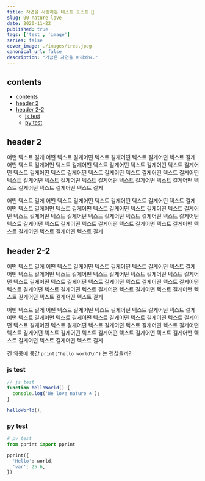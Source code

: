 ```yaml
---
title: 자연을 사랑하는 테스트 포스트 🌳
slug: 00-nature-love
date: 2020-11-22
published: true
tags: ['test', 'image']
series: false
cover_image: ./images/tree.jpeg
canonical_url: false
description: "가끔은 자연을 바라봐요."
---
```


## contents
- [contents](#contents)
- [header 2](#header-2)
- [header 2-2](#header-2-2)
  - [js test](#js-test)
  - [py test](#py-test)

## header 2

어떤 텍스트 길게 어떤 텍스트 길게어떤 텍스트 길게어떤 텍스트 길게어떤 텍스트 길게어떤 텍스트 길게어떤 텍스트 길게어떤 텍스트 길게어떤 텍스트 길게어떤 텍스트 길게어떤 텍스트 길게어떤 텍스트 길게어떤 텍스트 길게어떤 텍스트 길게어떤 텍스트 길게어떤 텍스트 길게어떤 텍스트 길게어떤 텍스트 길게어떤 텍스트 길게어떤 텍스트 길게어떤 텍스트 길게어떤 텍스트 길게어떤 텍스트 길게

어떤 텍스트 길게 어떤 텍스트 길게어떤 텍스트 길게어떤 텍스트 길게어떤 텍스트 길게어떤 텍스트 길게어떤 텍스트 길게어떤 텍스트 길게어떤 텍스트 길게어떤 텍스트 길게어떤 텍스트 길게어떤 텍스트 길게어떤 텍스트 길게어떤 텍스트 길게어떤 텍스트 길게어떤 텍스트 길게어떤 텍스트 길게어떤 텍스트 길게어떤 텍스트 길게어떤 텍스트 길게어떤 텍스트 길게어떤 텍스트 길게어떤 텍스트 길게

## header 2-2

어떤 텍스트 길게 어떤 텍스트 길게어떤 텍스트 길게어떤 텍스트 길게어떤 텍스트 길게어떤 텍스트 길게어떤 텍스트 길게어떤 텍스트 길게어떤 텍스트 길게어떤 텍스트 길게어떤 텍스트 길게어떤 텍스트 길게어떤 텍스트 길게어떤 텍스트 길게어떤 텍스트 길게어떤 텍스트 길게어떤 텍스트 길게어떤 텍스트 길게어떤 텍스트 길게어떤 텍스트 길게어떤 텍스트 길게어떤 텍스트 길게어떤 텍스트 길게

어떤 텍스트 길게 어떤 텍스트 길게어떤 텍스트 길게어떤 텍스트 길게어떤 텍스트 길게어떤 텍스트 길게어떤 텍스트 길게어떤 텍스트 길게어떤 텍스트 길게어떤 텍스트 길게어떤 텍스트 길게어떤 텍스트 길게어떤 텍스트 길게어떤 텍스트 길게어떤 텍스트 길게어떤 텍스트 길게어떤 텍스트 길게어떤 텍스트 길게어떤 텍스트 길게어떤 텍스트 길게어떤 텍스트 길게어떤 텍스트 길게어떤 텍스트 길게

긴 와중에 중간 `print("hello world\n")` 는 괜찮을까?

### js test

```js
// js test
function helloWorld() {
  console.log('We love nature ☘️');
}

helloWorld();
```

### py test

```py
# py test
from pprint import pprint

pprint({
  'Hello': world,
  'var': 25.6,
})
```
